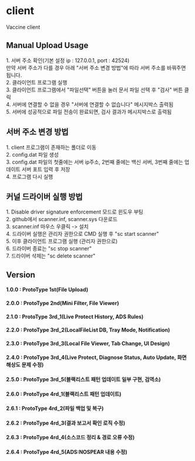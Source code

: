 # client
Vaccine client

<h2>Manual Upload Usage</h2>
1. 서버 주소 확인(기본 설정 ip : 127.0.0.1, port : 42524)<br>
	만약 서버 주소가 다를 경우 아래 "서버 주소 변경 방법"에 따라 서버 주소를 바꿔주면 됩니다.<br>
2. 클라이언트 프로그램 실행<br>
3. 클라이언트 프로그램에서 "파일선택" 버튼을 눌러 문서 파일 선택 후 "검사" 버튼 클릭<br>
4. 서버에 연결할 수 없을 경우 "서버에 연결할 수 없습니다" 메시지박스 출력됨<br>
5. 서버에 성공적으로 파일 전송이 완료되면, 검사 결과가 메시지박스로 출력됨<br>

<h2>서버 주소 변경 방법</h2>
1. client 프로그램이 존재하는 폴더로 이동<br>
2. config.dat 파일 생성<br>
3. config.dat 파일의 첫줄에는 서버 ip주소, 2번째 줄에는 백신 서버, 3번째 줄에는 업데이트 서버 포트 입력 후 저장<br>
4. 프로그램 다시 실행<br>

<h2>커널 드라이버 실행 방법</h2>
1. Disable driver signature enforcement 모드로 윈도우 부팅<br>
2. github에서 scanner.inf, scanner.sys 다운로드<br>
3. scanner.inf 마우스 우클릭 -> 설치<br>
4. 드라이버 실행은 관리자 권한으로 CMD 실행 후 "sc start scanner"<br>
5. 이후 클라이언트 프로그램 실행 (관리자 권한으로)<br>
6. 드라이버 종료는 "sc stop scanner"<br>
7. 드라이버 삭제는 "sc delete scanner"<br>

<h2>Version</h2>
<h4>1.0.0 : ProtoType 1st(File Upload)</h4>
<h4>2.0.0 : ProtoType 2nd(Mini Filter, File Viewer)</h4>
<h4>2.1.0 : ProtoType 3rd_1(Live Protect History, ADS Rules)</h4>
<h4>2.2.0 : ProtoType 3rd_2(LocalFileList DB, Tray Mode, Notification)</h4>
<h4>2.3.0 : ProtoType 3rd_3(Local File Viewer, Tab Change, UI Design)</h4>
<h4>2.4.0 : ProtoType 3rd_4(Live Protect, Diagnose Status, Auto Update, 화면 해상도 문제 수정)</h4>
<h4>2.5.0 : ProtoType 3rd_5(블랙리스트 패턴 업데이트 일부 구현, 검역소)</h4>
<h4>2.6.0 : ProtoType 4rd_1(블랙리스트 패턴 업데이트)</h4>
<h4>2.6.1 : ProtoType 4rd_2(파일 백업 및 복구)</h4>
<h4>2.6.2 : ProtoType 4rd_3(결과 보고서 확인 로직 수정)</h4>
<h4>2.6.3 : ProtoType 4rd_4(소스코드 정리 & 경로 오류 수정)</h4>
<h4>2.6.4 : ProtoType 4rd_5(ADS:NOSPEAR 내용 수정)</h4>